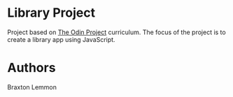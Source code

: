 # Library Project
Project based on [The Odin Project](https://www.theodinproject.com/courses/javascript/lessons/library?ref=lnav) curriculum. The focus of the project is to create a library app using JavaScript.

# Authors 
Braxton Lemmon